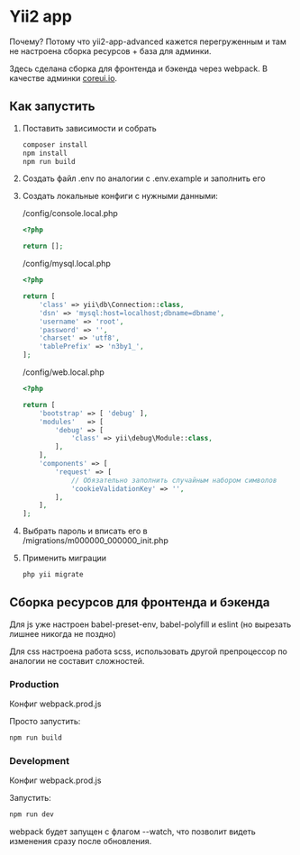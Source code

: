 # Yii2 app

Почему? Потому что yii2-app-advanced кажется перегруженным и там не настроена сборка ресурсов + база для админки.

Здесь сделана сборка для фронтенда и бэкенда через webpack. В качестве админки [coreui.io](https://coreui.io).

## Как запустить

1. Поставить зависимости и собрать

    ```Bash
    composer install
    npm install
    npm run build
    ```

2. Создать файл .env по аналогии с .env.example и заполнить его

3. Создать локальные конфиги с нужными данными:

    /config/console.local.php
    ```PHP
    <?php

    return [];
    ```

    /config/mysql.local.php
    ```PHP
    <?php

    return [
        'class' => yii\db\Connection::class,
        'dsn' => 'mysql:host=localhost;dbname=dbname',
        'username' => 'root',
        'password' => '',
        'charset' => 'utf8',
        'tablePrefix' => 'n3by1_',
    ];
    ```

    /config/web.local.php
    ```PHP
    <?php

    return [
        'bootstrap' => [ 'debug' ],
        'modules'   => [
            'debug' => [
                'class' => yii\debug\Module::class,
            ],
        ],
        'components' => [
            'request' => [
                // Обязательно заполнить случайным набором символов
                'cookieValidationKey' => '',
            ],
        ],
    ];
    ```

4. Выбрать пароль и вписать его в /migrations/m000000_000000_init.php

5. Применить миграции

    ```Bash
    php yii migrate
    ```

## Сборка ресурсов для фронтенда и бэкенда

Для js уже настроен babel-preset-env, babel-polyfill и eslint (но вырезать лишнее никогда не поздно)

Для css настроена работа scss, использовать другой препроцессор по аналогии не составит сложностей.

### Production

Конфиг webpack.prod.js

Просто запустить:

```Bash
npm run build
```

### Development

Конфиг webpack.prod.js

Запустить:

```Bash
npm run dev
```

webpack будет запущен с флагом --watch, что позволит видеть изменения сразу после обновления.
